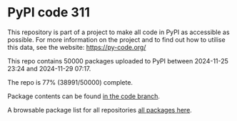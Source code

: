 # PyPI code 311

This repository is part of a project to make all code in PyPI as accessible as possible. For more information 
on the project and to find out how to utilise this data, see the website: https://py-code.org/

This repo contains 50000 packages uploaded to PyPI between 
2024-11-25 23:24 and 2024-11-29 07:17.

The repo is 77% (38991/50000) complete.

Package contents can be found [in the code branch](https://github.com/pypi-data/pypi-mirror-311/tree/code/packages).

A browsable package list for all repositories [all packages here](https://py-code.org/repositories/pypi-mirror-311).



